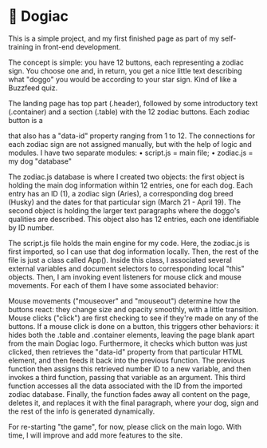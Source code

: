 # 🐶 Dogiac

This is a simple project, and my first finished page as part of my self-training in front-end development.

The concept is simple: you have 12 buttons, each representing a zodiac sign. You choose one and, in return, you get a nice little text describing what "doggo" you would be according to your star sign. Kind of like a Buzzfeed quiz.

The landing page has top part (.header), followed by some introductory text (.container) and a section (.table) with the 12 zodiac buttons. Each zodiac button is a <div> that also has a "data-id" property ranging from 1 to 12.
The connections for each zodiac sign are not assigned manually, but with the help of logic and modules.
I have two separate modules:
• script.js = main file;
• zodiac.js = my dog "database"

The zodiac.js database is where I created two objects: the first object is holding the main dog information within 12 entries, one for each dog. Each entry has an ID (1), a zodiac sign (Aries), a corresponding dog breed (Husky) and the dates for that particular sign (March 21 - April 19).
The second object is holding the larger text paragraphs where the doggo's qualities are described. This object also has 12 entries, each one identifiable by ID number.

The script.js file holds the main engine for my code. Here, the zodiac.js is first imported, so I can use that dog information locally.
Then, the rest of the file is just a class called App(). Inside this class, I associated several external variables and document selectors to corresponding local "this" objects.
Then, I am invoking event listeners for mouse click and mouse movements. For each of them I have some associated behavior:

Mouse movements ("mouseover" and "mouseout") determine how the buttons react: they change size and opacity smoothly, with a little transition.
Mouse clicks ("click") are first checking to see if they're made on any of the buttons. If a mouse click is done on a button, this triggers other behaviors: it hides both the .table and .container elements, leaving the page blank apart from the main Dogiac logo. Furthermore, it checks which button was just clicked, then retrieves the "data-id" property from that particular HTML element, and then feeds it back into the previous function. The previous function then assigns this retrieved number ID to a new variable, and then invokes a third function, passing that variable as an argument. This third function accesses all the data associated with the ID from the imported zodiac database. Finally, the function fades away all content on the page, deletes it, and replaces it with the final paragraph, where your dog, sign and the rest of the info is generated dynamically.

For re-starting "the game", for now, please click on the main logo. With time, I will improve and add more features to the site.
